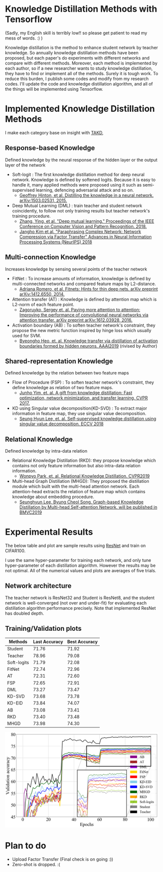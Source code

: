 # Knowledge Distillation Methods with Tensorflow
(Sadly, my English skill is terribly low!! so please get patient to read my mess of words. :) )

Knowledge distillation is the method to enhance student network by teacher knowledge.
So annually knowledge distillation methods have been proposed, but each paper's do experiments with different networks and compare with different methods.
Moreover, each method is implemented by each author, so if a new researcher wants to study knowledge distillation, they have to find or implement all of the methods. Surely it is tough work.
To reduce this burden, I publish some codes and modify from my research codes.
I'll update the code and knowledge distillation algorithm, and all of the things will be implemented using Tensorflow.

# Implemented Knowledge Distillation Methods
I make each category base on insight with [TAKD](https://arxiv.org/abs/1902.03393),

## Response-based Knowledge
Defined knowledge by the neural response of the hidden layer or the output layer of the network
- Soft-logit : The first knowledge distillation method for deep neural network. Knowledge is defined by softened logits. Because it is easy to handle it, many applied methods were proposed using it such as semi-supervised learning, defencing adversarial attack and so on.
  - [Geoffrey Hinton, et al. Distilling the knowledge in a neural network. arXiv:1503.02531, 2015.](https://arxiv.org/abs/1503.02531)
- Deep Mutual Learning (DML) : train teacher and student network coincidently, to follow not only training results but teacher network's training procedure.
  - [Zhang, Ying, et al. "Deep mutual learning." Proceedings of the IEEE Conference on Computer Vision and Pattern Recognition. 2018.](http://openaccess.thecvf.com/content_cvpr_2018/html/Zhang_Deep_Mutual_Learning_CVPR_2018_paper.html)
  - [Jangho Kim et al. "Paraphrasing Complex Network: Network Compression via Factor Transfer" Advances in Neural Information Processing Systems (NeurIPS) 2018](https://papers.nips.cc/paper/7541-paraphrasing-complex-network-network-compression-via-factor-transfer)

## Multi-connection Knowledge
Increases knowledge by sensing several points of the teacher network
- FitNet : To increase amounts of information, knowledge is defined by multi-connected networks and compared feature maps by L2-distance.
  - [Adriana Romero, et al. Fitnets: Hints for thin deep nets. arXiv preprint arXiv:1412.6550, 2014.](https://arxiv.org/abs/1412.6550)
- Attention transfer (AT) : Knowledge is defined by attention map which is L2-norm of each feature point.
  - [Zagoruyko, Sergey et. al. Paying more attention to attention: Improving the performance of convolutional neural networks via attention transfer. arXiv preprint arXiv:1612.03928, 2016.](https://arxiv.org/pdf/1612.03928.pdf)
- Activation boundary (AB) : To soften teacher network's constraint, they propose the new metric function inspired by hinge loss which usually used for SVM.
  - [Byeongho Heo, et. al. Knowledge transfer via distillation of activation boundaries formed by hidden neurons. AAAI2019](https://arxiv.org/abs/1811.03233) (rivised by Author)

## Shared-representation Knowledge
Defined knowledge by the relation between two feature maps
- Flow of Procedure (FSP) : To soften teacher network's constraint, they define knowledge as relation of two feature maps.
  - [Junho Yim, et. al. A gift from knowledge distillation:
Fast optimization, network minimization, and transfer learning. CVPR 2017.](http://openaccess.thecvf.com/content_cvpr_2017/html/Yim_A_Gift_From_CVPR_2017_paper.html)
- KD using Singular value decomposition(KD-SVD) : To extract major information in feature map, they use singular value decomposition.
  - [Seung Hyun Lee, et. al. Self-supervised knowledge distillation using singular value decomposition. ECCV 2018](http://openaccess.thecvf.com/content_ECCV_2018/html/SEUNG_HYUN_LEE_Self-supervised_Knowledge_Distillation_ECCV_2018_paper.html)

## Relational Knowledge
Defined knowledge by intra-data relation
- Relational Knowledge Distillation (RKD): they propose knowledge which contains not only feature information but also intra-data relation information.
  - [Wonpyo Park, et. al. Relational Knowledge Distillation. CVPR2019](https://arxiv.org/abs/1904.05068?context=cs.LG)
- Multi-head Graph Distillation (MHGD): They proposed the distillation module which built with the multi-head attention network. 
Each attention-head extracts the relation of feature map which contains knowledge about embedding procedure.
  - [Seunghyun Lee, Byung Cheol Song. Graph-based Knowledge Distillation by Multi-head Self-attention Network. will be published in BMVC2019](https://arxiv.org/abs/1907.02226)
  

# Experimental Results
The below table and plot are sample results using [ResNet](http://openaccess.thecvf.com/content_cvpr_2016/html/He_Deep_Residual_Learning_CVPR_2016_paper.html) and train on CIFAR100.

I use the same hyper-parameter for training each network, and only tune hyper-parameter of each distillation algorithm. However the results may be not optimal. All of the numerical values and plots are averages of five trials.

## Network architecture
The teacher network is ResNet32 and Student is ResNet8, and the student network is well-converged (not over and under-fit) for evaluating each distillation algorithm performance precisely. Note that implemented ResNet has doubled depth.

## Training/Validation plots

Methods | Last Accuracy | Best Accuracy
------------| ------------- | -------------
Student     | 71.76 | 71.92 
Teacher     | 78.96 | 79.08 
Soft-logits | 71.79 | 72.08 
FitNet      | 72.74 | 72.96
AT          | 72.31 | 72.60
FSP         | 72.65 | 72.91
DML         | 73.27 | 73.47
KD-SVD      | 73.68 | 73.78
KD-EID      | 73.84 | 74.07
AB          | 73.08 | 73.41
RKD         | 73.40 | 73.48
MHGD        | 73.98 | 74.30
<img src="plots.png" width="600">

# Plan to do
- Upload Factor Transfer (Final check is on going :))
- Zero-shot is dropped. :(

